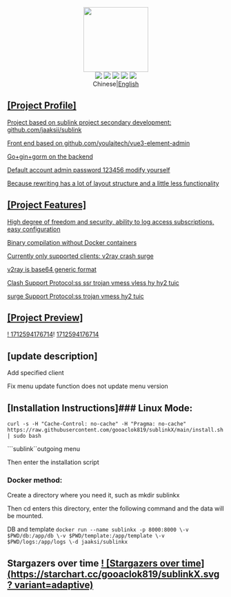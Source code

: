  <div align="center"><img src="webs/src/assets/logo.png" width="150px" height="150px" /></div> 

 <div align="center">     <img src="https://img.shields.io/badge/Vue-5.0.8-brightgreen.svg"/>     <img src="https://img.shields.io/badge/Go-1.22.0-green.svg"/>     <img src="https://img.shields.io/badge/Element Plus-2.6.1-blue.svg"/>     <img src="https://img.shields.io/badge/license-MIT-green.svg"/>     <a href="https://t.me/+u6gLWF0yP5NiZWQ1" target="_blank">         <img src="https://img.shields.io/badge/TG-交流群-orange.svg"/>     </a>     <div align="center">Chinese|<a href="README.en-US.md">English</div></div> 

 ## [Project Profile] 

 Project based on sublink project secondary development: github.com/jaaksii/sublink 

 Front end based on github.com/youlaitech/vue3-element-admin 

 Go+gin+gorm on the backend 

 Default account admin password 123456 modify yourself 

 Because rewriting has a lot of layout structure and a little less functionality 

 ## [Project Features] 

 High degree of freedom and security, ability to log access subscriptions, easy configuration 

 Binary compilation without Docker containers 

 Currently only supported clients: v2ray crash surge 

 v2ray is base64 generic format 

 Clash Support Protocol:ss ssr trojan vmess vless hy hy2 tuic 

 surge Support Protocol:ss trojan vmess hy2 tuic 

 ## [Project Preview] 

 !  [1712594176714](webs/src/assets/1.png)!  [1712594176714](webs/src/assets/2.png) 

 ## [update description] 

 Add specified client 

 Fix menu update function does not update menu version 

 ## [Installation Instructions]### Linux Mode: 
 ```curl -s -H "Cache-Control: no-cache" -H "Pragma: no-cache" https://raw.githubusercontent.com/gooaclok819/sublinkX/main/install.sh | sudo bash ``` 

 ```sublink``outgoing menu 

 Then enter the installation script 

 ### Docker method: 

 Create a directory where you need it, such as mkdir sublinkx 

 Then cd enters this directory, enter the following command and the data will be mounted. 

 DB and template ```docker run --name sublinkx -p 8000:8000 \-v $PWD/db:/app/db \-v $PWD/template:/app/template \-v $PWD/logs:/app/logs \-d jaaksi/sublinkx ``` 

 ## Stargazers over time [!  [Stargazers over time](https://starchart.cc/gooaclok819/sublinkX.svg?  variant=adaptive)](https://starchart.cc/gooaclok819/sublinkX) 